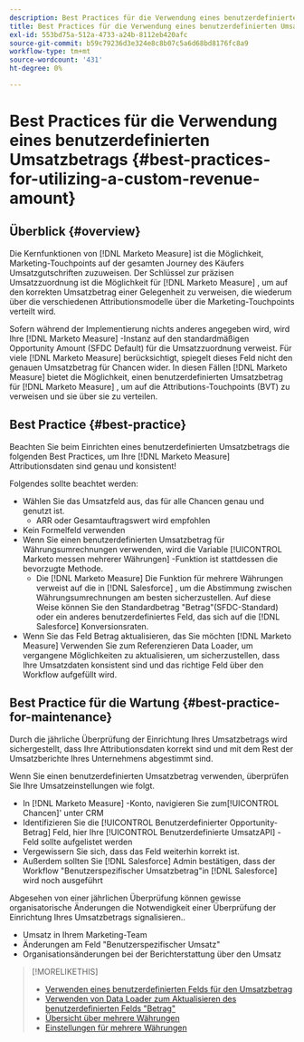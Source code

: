 ```yaml
---
description: Best Practices für die Verwendung eines benutzerdefinierten Umsatzbetrags - [!DNL Marketo Measure] - Produktdokumentation
title: Best Practices für die Verwendung eines benutzerdefinierten Umsatzbetrags
exl-id: 553bd75a-512a-4733-a24b-8112eb420afc
source-git-commit: b59c79236d3e324e8c8b07c5a6d68bd8176fc8a9
workflow-type: tm+mt
source-wordcount: '431'
ht-degree: 0%

---
```


# Best Practices für die Verwendung eines benutzerdefinierten Umsatzbetrags {#best-practices-for-utilizing-a-custom-revenue-amount}

## Überblick {#overview}

Die Kernfunktionen von [!DNL Marketo Measure] ist die Möglichkeit, Marketing-Touchpoints auf der gesamten Journey des Käufers Umsatzgutschriften zuzuweisen. Der Schlüssel zur präzisen Umsatzzuordnung ist die Möglichkeit für [!DNL Marketo Measure] , um auf den korrekten Umsatzbetrag einer Gelegenheit zu verweisen, die wiederum über die verschiedenen Attributionsmodelle über die Marketing-Touchpoints verteilt wird.

Sofern während der Implementierung nichts anderes angegeben wird, wird Ihre [!DNL Marketo Measure] -Instanz auf den standardmäßigen Opportunity Amount (SFDC Default) für die Umsatzzuordnung verweist. Für viele [!DNL Marketo Measure] berücksichtigt, spiegelt dieses Feld nicht den genauen Umsatzbetrag für Chancen wider. In diesen Fällen [!DNL Marketo Measure] bietet die Möglichkeit, einen benutzerdefinierten Umsatzbetrag für [!DNL Marketo Measure] , um auf die Attributions-Touchpoints (BVT) zu verweisen und sie über sie zu verteilen.

## Best Practice {#best-practice}

Beachten Sie beim Einrichten eines benutzerdefinierten Umsatzbetrags die folgenden Best Practices, um Ihre [!DNL Marketo Measure] Attributionsdaten sind genau und konsistent!

Folgendes sollte beachtet werden:

* Wählen Sie das Umsatzfeld aus, das für alle Chancen genau und genutzt ist.
   * ARR oder Gesamtauftragswert wird empfohlen
* Kein Formelfeld verwenden
* Wenn Sie einen benutzerdefinierten Umsatzbetrag für Währungsumrechnungen verwenden, wird die Variable [!UICONTROL Marketo messen mehrerer Währungen] -Funktion ist stattdessen die bevorzugte Methode.
   * Die [!DNL Marketo Measure] Die Funktion für mehrere Währungen verweist auf die in [!DNL Salesforce] , um die Abstimmung zwischen Währungsumrechnungen am besten sicherzustellen. Auf diese Weise können Sie den Standardbetrag &quot;Betrag&quot;(SFDC-Standard) oder ein anderes benutzerdefiniertes Feld, das sich auf die [!DNL Salesforce] Konversionsraten.
* Wenn Sie das Feld Betrag aktualisieren, das Sie möchten [!DNL Marketo Measure] Verwenden Sie zum Referenzieren Data Loader, um vergangene Möglichkeiten zu aktualisieren, um sicherzustellen, dass Ihre Umsatzdaten konsistent sind und das richtige Feld über den Workflow aufgefüllt wird.

## Best Practice für die Wartung {#best-practice-for-maintenance}

Durch die jährliche Überprüfung der Einrichtung Ihres Umsatzbetrags wird sichergestellt, dass Ihre Attributionsdaten korrekt sind und mit dem Rest der Umsatzberichte Ihres Unternehmens abgestimmt sind.

Wenn Sie einen benutzerdefinierten Umsatzbetrag verwenden, überprüfen Sie Ihre Umsatzeinstellungen wie folgt.

* In [!DNL Marketo Measure] -Konto, navigieren Sie zum[!UICONTROL Chancen]&#39; unter CRM
* Identifizieren Sie die [!UICONTROL Benutzerdefinierter Opportunity-Betrag] Feld, hier Ihre [!UICONTROL Benutzerdefinierte UmsatzAPI] -Feld sollte aufgelistet werden
* Vergewissern Sie sich, dass das Feld weiterhin korrekt ist.
* Außerdem sollten Sie [!DNL Salesforce] Admin bestätigen, dass der Workflow &quot;Benutzerspezifischer Umsatzbetrag&quot;in [!DNL Salesforce] wird noch ausgeführt

Abgesehen von einer jährlichen Überprüfung können gewisse organisatorische Änderungen die Notwendigkeit einer Überprüfung der Einrichtung Ihres Umsatzbetrags signalisieren..

* Umsatz in Ihrem Marketing-Team
* Änderungen am Feld &quot;Benutzerspezifischer Umsatz&quot;
* Organisationsänderungen bei der Berichterstattung über den Umsatz

>[!MORELIKETHIS]
>
>* [Verwenden eines benutzerdefinierten Felds für den Umsatzbetrag](/help/advanced-marketo-measure-features/custom-revenue-amount/using-a-custom-revenue-amount-field.md)
>* [Verwenden von Data Loader zum Aktualisieren des benutzerdefinierten Felds &quot;Betrag&quot;](/help/advanced-marketo-measure-features/custom-revenue-amount/using-data-loader-to-update-marketo-measure-custom-amount-field.md)
>* [Übersicht über mehrere Währungen](/help/advanced-marketo-measure-features/multi-currency/overview.md)
>* [Einstellungen für mehrere Währungen](/help/advanced-marketo-measure-features/multi-currency/settings.md)

